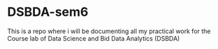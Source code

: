 # DSBDA-sem6
This is a repo where i will be documenting all my practical work for the Course lab of Data Science and Bid Data Analytics (DSBDA)
